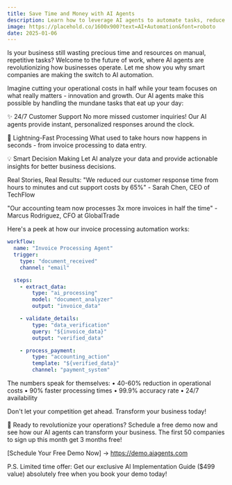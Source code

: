 ```yaml
---
title: Save Time and Money with AI Agents
description: Learn how to leverage AI agents to automate tasks, reduce costs, and boost productivity in your business.
image: https://placehold.co/1600x900?text=AI+Automation&font=roboto
date: 2025-01-06
---
```


Is your business still wasting precious time and resources on manual, repetitive tasks? Welcome to the future of work, where AI agents are revolutionizing how businesses operate. Let me show you why smart companies are making the switch to AI automation.

Imagine cutting your operational costs in half while your team focuses on what really matters - innovation and growth. Our AI agents make this possible by handling the mundane tasks that eat up your day:

✨ 24/7 Customer Support
No more missed customer inquiries! Our AI agents provide instant, personalized responses around the clock.

🚀 Lightning-Fast Processing
What used to take hours now happens in seconds - from invoice processing to data entry.

💡 Smart Decision Making
Let AI analyze your data and provide actionable insights for better business decisions.

Real Stories, Real Results:
"We reduced our customer response time from hours to minutes and cut support costs by 65%" - Sarah Chen, CEO of TechFlow

"Our accounting team now processes 3x more invoices in half the time" - Marcus Rodriguez, CFO at GlobalTrade

Here's a peek at how our invoice processing automation works:

```yaml
workflow:
  name: "Invoice Processing Agent"
  trigger:
    type: "document_received"
    channel: "email"

  steps:
    - extract_data:
        type: "ai_processing"
        model: "document_analyzer"
        output: "invoice_data"

    - validate_details:
        type: "data_verification"
        query: "${invoice_data}"
        output: "verified_data"

    - process_payment:
        type: "accounting_action"
        template: "${verified_data}"
        channel: "payment_system"
```

The numbers speak for themselves:
• 40-60% reduction in operational costs
• 90% faster processing times
• 99.9% accuracy rate
• 24/7 availability

Don't let your competition get ahead. Transform your business today!

🎯 Ready to revolutionize your operations?
Schedule a free demo now and see how our AI agents can transform your business. The first 50 companies to sign up this month get 3 months free!

[Schedule Your Free Demo Now] -> https://demo.aiagents.com

P.S. Limited time offer: Get our exclusive AI Implementation Guide ($499 value) absolutely free when you book your demo today!
